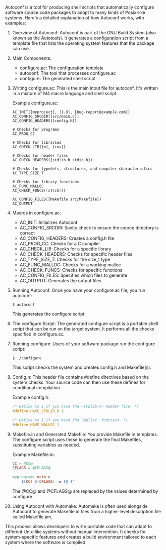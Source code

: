 Autoconf is a tool for producing shell scripts that automatically configure software source code packages to adapt to many kinds of Posix-like systems. Here's a detailed explanation of how Autoconf works, with examples:

1. Overview of Autoconf:
   Autoconf is part of the GNU Build System (also known as the Autotools). It generates a configuration script from a template file that lists the operating system features that the package can use.

2. Main Components:
   - configure.ac: The configuration template
   - autoconf: The tool that processes configure.ac
   - configure: The generated shell script

3. Writing configure.ac:
   This is the main input file for autoconf. It's written in a mixture of M4 macro language and shell script.

   Example configure.ac:
   ```autoconf
   AC_INIT([myproject], [1.0], [bug-report@example.com])
   AC_CONFIG_SRCDIR([src/main.c])
   AC_CONFIG_HEADERS([config.h])

   # Checks for programs
   AC_PROG_CC

   # Checks for libraries
   AC_CHECK_LIB([m], [cos])

   # Checks for header files
   AC_CHECK_HEADERS([stdlib.h stdio.h])

   # Checks for typedefs, structures, and compiler characteristics
   AC_TYPE_SIZE_T

   # Checks for library functions
   AC_FUNC_MALLOC
   AC_CHECK_FUNCS([strchr])

   AC_CONFIG_FILES([Makefile src/Makefile])
   AC_OUTPUT
   ```

4. Macros in configure.ac:
   - AC_INIT: Initializes Autoconf
   - AC_CONFIG_SRCDIR: Sanity check to ensure the source directory is correct
   - AC_CONFIG_HEADERS: Creates a config.h file
   - AC_PROG_CC: Checks for a C compiler
   - AC_CHECK_LIB: Checks for a specific library
   - AC_CHECK_HEADERS: Checks for specific header files
   - AC_TYPE_SIZE_T: Checks for the size_t type
   - AC_FUNC_MALLOC: Checks for a working malloc
   - AC_CHECK_FUNCS: Checks for specific functions
   - AC_CONFIG_FILES: Specifies which files to generate
   - AC_OUTPUT: Generates the output files

5. Running Autoconf:
   Once you have your configure.ac file, you run autoconf:
   ```
   $ autoconf
   ```
   This generates the configure script.

6. The configure Script:
   The generated configure script is a portable shell script that can be run on the target system. It performs all the checks specified in configure.ac.

7. Running configure:
   Users of your software package run the configure script:
   ```
   $ ./configure
   ```
   This script checks the system and creates config.h and Makefile(s).

8. Config.h:
   This header file contains #define directives based on the system checks. Your source code can then use these defines for conditional compilation.

   Example config.h:
   ```c
   /* Define to 1 if you have the <stdlib.h> header file. */
   #define HAVE_STDLIB_H 1

   /* Define to 1 if you have the `malloc' function. */
   #define HAVE_MALLOC 1
   ```

9. Makefile.in and Generated Makefile:
   You provide Makefile.in templates. The configure script uses these to generate the final Makefiles, substituting variables as needed.

   Example Makefile.in:
   ```makefile
   CC = @CC@
   CFLAGS = @CFLAGS@
   
   myprogram: main.o
       $(CC) $(CFLAGS) -o $@ $^
   ```

   The @CC@ and @CFLAGS@ are replaced by the values determined by configure.

10. Using Autoconf with Automake:
    Automake is often used alongside Autoconf to generate Makefile.in files from a higher-level description file called Makefile.am.

This process allows developers to write portable code that can adapt to different Unix-like systems without manual intervention. It checks for system-specific features and creates a build environment tailored to each system where the software is compiled.